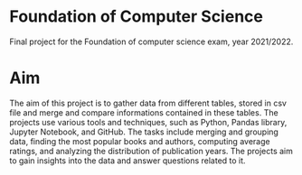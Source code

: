 # Foundation of Computer Science
Final project for the Foundation of computer science exam, year 2021/2022.

# Aim

The aim of this project is to gather data from different tables, stored in csv file and merge and compare informations contained in these tables. 
The projects use various tools and techniques, such as Python, Pandas library, Jupyter Notebook, and GitHub. 
The tasks include merging and grouping data, finding the most popular books and authors, computing average ratings, and analyzing the distribution of publication years. 
The projects aim to gain insights into the data and answer questions related to it.
